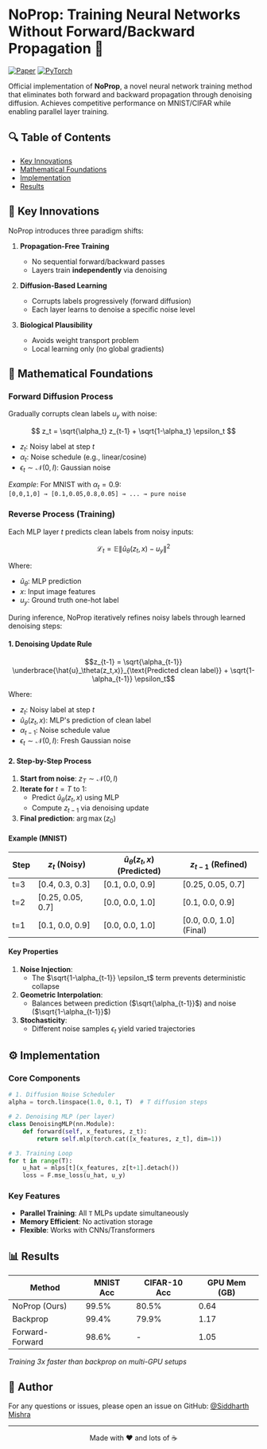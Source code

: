 # NoProp: Training Neural Networks Without Forward/Backward Propagation 🚀

[![Paper](https://img.shields.io/badge/arXiv-Paper-<COLOR>.svg)](https://arxiv.org/abs/2503.24322)
[![PyTorch](https://img.shields.io/badge/PyTorch-2.0+-red.svg)](https://pytorch.org)

Official implementation of **NoProp**, a novel neural network training method that eliminates both forward and backward propagation through denoising diffusion. Achieves competitive performance on MNIST/CIFAR while enabling parallel layer training.


## 🔍 Table of Contents
- [Key Innovations](#-key-innovations)
- [Mathematical Foundations](#-mathematical-foundations)
- [Implementation](#-implementation)
- [Results](#-results)
  
## 🚀 Key Innovations
NoProp introduces three paradigm shifts:

1. **Propagation-Free Training**  
   - No sequential forward/backward passes
   - Layers train **independently** via denoising

2. **Diffusion-Based Learning**  
   - Corrupts labels progressively (forward diffusion)
   - Each layer learns to denoise a specific noise level

3. **Biological Plausibility**  
   - Avoids weight transport problem
   - Local learning only (no global gradients)

## 📜 Mathematical Foundations

### Forward Diffusion Process
Gradually corrupts clean labels $u_y$ with noise:

$$
z_t = \sqrt{\alpha_t} z_{t-1} + \sqrt{1-\alpha_t} \epsilon_t
$$

- $z_t$: Noisy label at step $t$
- $\alpha_t$: Noise schedule (e.g., linear/cosine)
- $\epsilon_t \sim \mathcal{N}(0,I)$: Gaussian noise

*Example*: For MNIST with $\alpha_t=0.9$:  
`[0,0,1,0] → [0.1,0.05,0.8,0.05] → ... → pure noise`

### Reverse Process (Training)
Each MLP layer $t$ predicts clean labels from noisy inputs:

```math
\mathcal{L}_t = \mathbb{E} \| \hat{u}_\theta(z_t,x) - u_y \|^2
```

Where:
- $\hat{u}_\theta$: MLP prediction  
- $x$: Input image features  
- $u_y$: Ground truth one-hot label


During inference, NoProp iteratively refines noisy labels through learned denoising steps:

#### 1. Denoising Update Rule
```math
z_{t-1} = \sqrt{\alpha_{t-1}} \underbrace{\hat{u}_\theta(z_t,x)}_{\text{Predicted clean label}} + \sqrt{1-\alpha_{t-1}} \epsilon_t
```

Where:
- $z_t$: Noisy label at step $t$
- $\hat{u}_\theta(z_t,x)$: MLP's prediction of clean label
- $\alpha_{t-1}$: Noise schedule value
- $\epsilon_t \sim \mathcal{N}(0,I)$: Fresh Gaussian noise

#### 2. Step-by-Step Process
1. **Start from noise**: $z_T \sim \mathcal{N}(0,I)$
2. **Iterate for** $t=T$ to $1$:
   - Predict $\hat{u}_\theta(z_t,x)$ using MLP
   - Compute $z_{t-1}$ via denoising update
3. **Final prediction**: $\arg\max(z_0)$

#### Example (MNIST)
| Step | $z_t$ (Noisy)          | $\hat{u}_\theta(z_t,x)$ (Predicted) | $z_{t-1}$ (Refined)       |
|------|-------------------------|-------------------------------------|---------------------------|
| t=3  | [0.4, 0.3, 0.3]         | [0.1, 0.0, 0.9]                     | [0.25, 0.05, 0.7]         |
| t=2  | [0.25, 0.05, 0.7]       | [0.0, 0.0, 1.0]                     | [0.1, 0.0, 0.9]           |
| t=1  | [0.1, 0.0, 0.9]         | [0.0, 0.0, 1.0]                     | [0.0, 0.0, 1.0] (Final)   |

#### Key Properties
1. **Noise Injection**: 
   - The $\sqrt{1-\alpha_{t-1}} \epsilon_t$ term prevents deterministic collapse
2. **Geometric Interpolation**:
   - Balances between prediction ($\sqrt{\alpha_{t-1}}$) and noise ($\sqrt{1-\alpha_{t-1}}$)
3. **Stochasticity**:
   - Different noise samples $\epsilon_t$ yield varied trajectories


## ⚙️ Implementation

### Core Components
```python
# 1. Diffusion Noise Scheduler
alpha = torch.linspace(1.0, 0.1, T)  # T diffusion steps

# 2. Denoising MLP (per layer)
class DenoisingMLP(nn.Module):
    def forward(self, x_features, z_t):
        return self.mlp(torch.cat([x_features, z_t], dim=1))

# 3. Training Loop
for t in range(T):
    u_hat = mlps[t](x_features, z[t+1].detach())
    loss = F.mse_loss(u_hat, u_y)
```

### Key Features
- **Parallel Training**: All `T` MLPs update simultaneously
- **Memory Efficient**: No activation storage
- **Flexible**: Works with CNNs/Transformers

## 📊 Results

| Method       | MNIST Acc | CIFAR-10 Acc | GPU Mem (GB) |
|--------------|-----------|--------------|--------------|
| NoProp (Ours)| 99.5%     | 80.5%        | 0.64         |
| Backprop     | 99.4%     | 79.9%        | 1.17         |
| Forward-Forward| 98.6%    | -            | 1.05         |

*Training 3x faster than backprop on multi-GPU setups*


## 👤 Author

For any questions or issues, please open an issue on GitHub: [@Siddharth Mishra](https://github.com/Sid3503)

---

<p align="center">
  Made with ❤️ and lots of ☕
</p>
